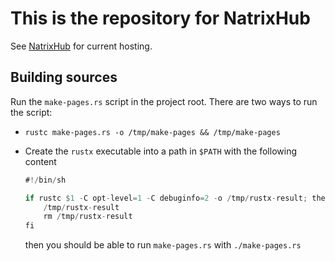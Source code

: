 # This is the repository for **NatrixHub**

See [NatrixHub](nat-rix.github.io) for current hosting.

## Building sources

Run the `make-pages.rs` script in the project root.
There are two ways to run the script:

- `rustc make-pages.rs -o /tmp/make-pages && /tmp/make-pages`
- Create the `rustx` executable into a path in `$PATH`
  with the following content

  ```rust
  #!/bin/sh

  if rustc $1 -C opt-level=1 -C debuginfo=2 -o /tmp/rustx-result; then
      /tmp/rustx-result
      rm /tmp/rustx-result
  fi
  ```

  then you should be able to run `make-pages.rs` with `./make-pages.rs`
